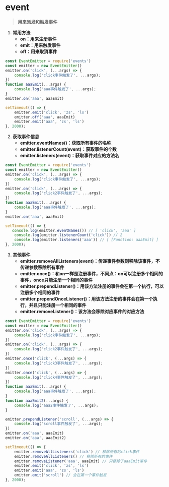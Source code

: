 # event

> **用来派发和触发事件**

1. **常用方法**
   - **on：用来注册事件**
   - **emit：用来触发事件**
   - **off：用来取消事件**

```js
const EventEmitter = require('events')
const emitter = new EventEmitter()
emitter.on('click', (...args) => {
    console.log('click事件触发了', ...args);
})
function aaaEmit(...args) {
    console.log('aaa事件触发了', ...args);
}
emitter.on('aaa', aaaEmit)

setTimeout(() => {
    emitter.emit('click', 'zs', 'ls')
    emitter.off('aaa', aaaEmit)
    emitter.emit('aaa', 'zs', 'ls')
}, 2000);
```

2. **获取事件信息**
   - **emitter.eventNames()：获取所有事件的名称**
   - **emitter.listenerCount(event)：获取事件的个数**
   - **emitter.listeners(event)：获取事件对应的方法名**

```js
const EventEmitter = require('events')
const emitter = new EventEmitter()
emitter.on('click', (...args) => {
    console.log('click事件触发了', ...args);
})
emitter.on('click', (...args) => {
    console.log('click2事件触发了', ...args);
})
function aaaEmit(...args) {
    console.log('aaa事件触发了', ...args);
}
emitter.on('aaa', aaaEmit)

setTimeout(() => {
   console.log(emitter.eventNames()) // [ 'click', 'aaa' ]
    console.log(emitter.listenerCount('click')) // 2
    console.log(emitter.listeners('aaa')) // [ [Function: aaaEmit] ]
}, 2000);
```

3. **其他事件**
   - **emitter.removeAllListeners(event)：传递事件参数则移除该事件，不传递参数移除所有事件**
   - **emitter.once()：和on一样是注册事件，不同点：on可以注册多个相同的事件，once只能注册一个相同的事件**
   - **emitter.prependListener()：用该方法注册的事件会在第一个执行，可以注册多个相同的事件**
   - **emitter.prependOnceListener()：用该方法注册的事件会在第一个执行，并且只能注册一个相同的事件**
   - **emitter.removeListener()：该方法会移除对应事件的对应方法**

```js
const EventEmitter = require('events')
const emitter = new EventEmitter()
emitter.on('click', (...args) => {
    console.log('click事件触发了', ...args);
})
emitter.on('click', (...args) => {
    console.log('click2事件触发了', ...args);
})
emitter.once('click', (...args) => {
    console.log('click3事件触发了', ...args);
})
emitter.once('click', (...args) => {
    console.log('click4事件触发了', ...args);
})
function aaaEmit(...args) {
    console.log('aaa事件触发了', ...args);
}
function aaaEmit2(...args) {
    console.log('aaa2事件触发了', ...args);
}

emitter.prependListener('scroll', (...args) => {
    console.log('scroll事件触发了', ...args);
})
emitter.on('aaa', aaaEmit)
emitter.on('aaa', aaaEmit2)

setTimeout(() => {
    emitter.removeAllListeners('click') // 移除所有的click事件
    emitter.removeAllListeners() // 移除所有的事件
    emitter.removeListener('aaa', aaaEmit) // 只移除了aaaEmit事件
    emitter.emit('click', 'zs', 'ls')
    emitter.emit('aaa', 'zs', 'ls')
    emitter.emit('scroll') // 会在第一个事件触发
}, 2000);
```



